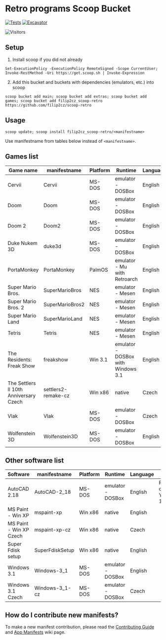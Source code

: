 # Retro programs Scoop Bucket

[![Tests](https://github.com/filip2cz/scoop-retro/actions/workflows/ci.yml/badge.svg)](https://github.com/filip2cz/scoop-retro/actions/workflows/ci.yml) [![Excavator](https://github.com/filip2cz/scoop-retro/actions/workflows/excavator.yml/badge.svg)](https://github.com/filip2cz/scoop-retro/actions/workflows/excavator.yml)

![Visitors](https://api.visitorbadge.io/api/daily?path=https%3A%2F%2Fgithub.com%2Ffilip2cz%2Fscoop-retro&label=VISITORS%20TODAY&countColor=%23263759)

## Setup

1. Install scoop if you did not already
```pwsh
Set-ExecutionPolicy -ExecutionPolicy RemoteSigned -Scope CurrentUser; Invoke-RestMethod -Uri https://get.scoop.sh | Invoke-Expression
```

2. Add this bucket and buckets with dependencies (emulators, etc.) into scoop
```
scoop bucket add main; scoop bucket add extras; scoop bucket add games; scoop bucket add filip2cz_scoop-retro https://github.com/filip2cz/scoop-retro
```

## Usage

```
scoop update; scoop install filip2cz_scoop-retro/<manifestname>
```

Use manifestname from tables below instead of `<manifestname>`.

## Games list

| Game name                                 | manifestname          | Platform | Runtime                               | Language  |
| ----------------------------------------- | --------------------- | -------- | ------------------------------------- | --------- |
| Cervii                                    | Cervii                | MS-DOS   | emulator - DOSBox                     | English   |
| Doom                                      | Doom                  | MS-DOS   | emulator - DOSBox                     | English   |
| Doom 2                                    | Doom2                 | MS-DOS   | emulator - DOSBox                     | English   |
| Duke Nukem 3D                             | duke3d                | MS-DOS   | emulator - DOSBox                     | English   |
| PortaMonkey                               | PortaMonkey           | PalmOS   | emulator - Mu with Retroarch          | English   |
| Super Mario Bros.                         | SuperMarioBros        | NES      | emulator - Mesen                      | English   |
| Super Mario Bros. 2                       | SuperMarioBros2       | NES      | emulator - Mesen                      | English   |
| Super Mario Land                          | SuperMarioLand        | NES      | emulator - Mesen                      | English   |
| Tetris                                    | Tetris                | NES      | emulator - Mesen                      | English   |
| The Residents: Freak Show                 | freakshow             | Win 3.1  | emulator - DOSBox with Windows 3.1    | English   |
| The Settlers II 10th Anniversary Czech    | settlers2-remake-cz   | Win x86  | native                                | Czech     |
| Vlak                                      | Vlak                  | MS-DOS   | emulator - DOSBox                     | Czech     |
| Wolfenstein 3D                            | Wolfenstein3D         | MS-DOS   | emulator - DOSBox                     | English   |

## Other software list

| Software                  | manifestname      | Platform | Runtime           | Language  | Notes |
| ------------------------- | ----------------- | -------- | ----------------- | --------- | - |
| AutoCAD 2.18              | AutoCAD-2_18      | MS-DOS   | emulator - DOSBox | English   | Recommended config: 11, N, Y, Y, Y, 2, Y, 19, N, 1, 1 |
| MS Paint - Win XP         | mspaint-xp        | Win x86  | native            | English   |
| MS Paint - Win XP Czech   | mspaint-xp-cz     | Win x86  | native            | Czech     |
| Super Fdisk setup         | SuperFdiskSetup   | Win x86  | native            | English   |
| Windows 3.1               | Windows-3_1       | MS-DOS   | emulator - DOSBox | English   |
| Windows 3.1 Czech         | Windows-3_1-cz    | MS-DOS   | emulator - DOSBox | Czech     |

## How do I contribute new manifests?

To make a new manifest contribution, please read the [Contributing
Guide](https://github.com/ScoopInstaller/.github/blob/main/.github/CONTRIBUTING.md)
and [App Manifests](https://github.com/ScoopInstaller/Scoop/wiki/App-Manifests)
wiki page.